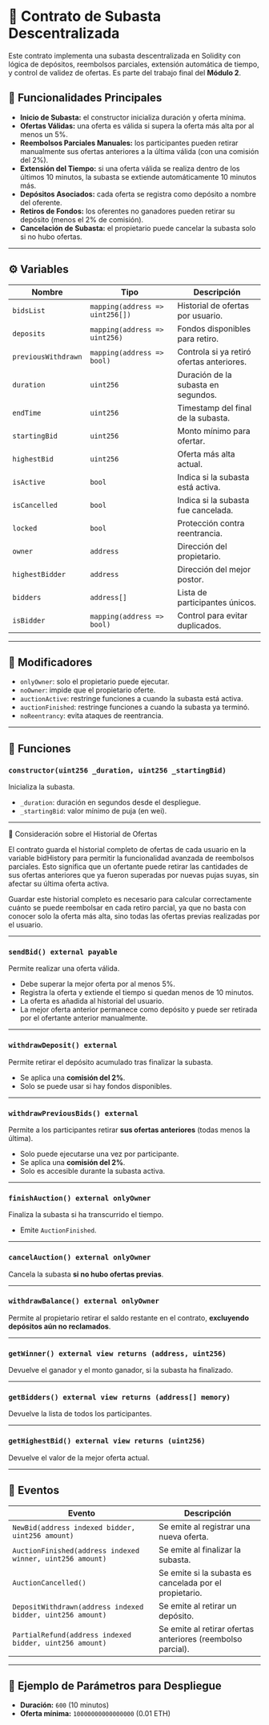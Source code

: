 # 🧾 Contrato de Subasta Descentralizada

Este contrato implementa una subasta descentralizada en Solidity con lógica de depósitos, reembolsos parciales, extensión automática de tiempo, y control de validez de ofertas. Es parte del trabajo final del **Módulo 2**.

## 🚀 Funcionalidades Principales

- **Inicio de Subasta:** el constructor inicializa duración y oferta mínima.
- **Ofertas Válidas:** una oferta es válida si supera la oferta más alta por al menos un 5%.
- **Reembolsos Parciales Manuales:** los participantes pueden retirar manualmente sus ofertas anteriores a la última válida (con una comisión del 2%).
- **Extensión del Tiempo:** si una oferta válida se realiza dentro de los últimos 10 minutos, la subasta se extiende automáticamente 10 minutos más.
- **Depósitos Asociados:** cada oferta se registra como depósito a nombre del oferente.
- **Retiros de Fondos:** los oferentes no ganadores pueden retirar su depósito (menos el 2% de comisión).
- **Cancelación de Subasta:** el propietario puede cancelar la subasta solo si no hubo ofertas.

---

## ⚙️ Variables

| Nombre | Tipo | Descripción |
|--------|------|-------------|
| `bidsList` | `mapping(address => uint256[])` | Historial de ofertas por usuario. |
| `deposits` | `mapping(address => uint256)` | Fondos disponibles para retiro. |
| `previousWithdrawn` | `mapping(address => bool)` | Controla si ya retiró ofertas anteriores. |
| `duration` | `uint256` | Duración de la subasta en segundos. |
| `endTime` | `uint256` | Timestamp del final de la subasta. |
| `startingBid` | `uint256` | Monto mínimo para ofertar. |
| `highestBid` | `uint256` | Oferta más alta actual. |
| `isActive` | `bool` | Indica si la subasta está activa. |
| `isCancelled` | `bool` | Indica si la subasta fue cancelada. |
| `locked` | `bool` | Protección contra reentrancia. |
| `owner` | `address` | Dirección del propietario. |
| `highestBidder` | `address` | Dirección del mejor postor. |
| `bidders` | `address[]` | Lista de participantes únicos. |
| `isBidder` | `mapping(address => bool)` | Control para evitar duplicados. |

---

## 🧠 Modificadores

- `onlyOwner`: solo el propietario puede ejecutar.
- `noOwner`: impide que el propietario oferte.
- `auctionActive`: restringe funciones a cuando la subasta está activa.
- `auctionFinished`: restringe funciones a cuando la subasta ya terminó.
- `noReentrancy`: evita ataques de reentrancia.

---

## 🔧 Funciones

### `constructor(uint256 _duration, uint256 _startingBid)`
Inicializa la subasta.  
- `_duration`: duración en segundos desde el despliegue.  
- `_startingBid`: valor mínimo de puja (en wei).

---

🧠 Consideración sobre el Historial de Ofertas

El contrato guarda el historial completo de ofertas de cada usuario en la variable bidHistory para permitir la funcionalidad avanzada de reembolsos parciales. Esto significa que un ofertante puede retirar las cantidades de sus ofertas anteriores que ya fueron superadas por nuevas pujas suyas, sin afectar su última oferta activa.

Guardar este historial completo es necesario para calcular correctamente cuánto se puede reembolsar en cada retiro parcial, ya que no basta con conocer solo la oferta más alta, sino todas las ofertas previas realizadas por el usuario.


---

### `sendBid() external payable`
Permite realizar una oferta válida.  
- Debe superar la mejor oferta por al menos 5%.  
- Registra la oferta y extiende el tiempo si quedan menos de 10 minutos.  
- La oferta es añadida al historial del usuario.  
- La mejor oferta anterior permanece como depósito y puede ser retirada por el ofertante anterior manualmente.

---

### `withdrawDeposit() external`
Permite retirar el depósito acumulado tras finalizar la subasta.  
- Se aplica una **comisión del 2%**.  
- Solo se puede usar si hay fondos disponibles.

---

### `withdrawPreviousBids() external`
Permite a los participantes retirar **sus ofertas anteriores** (todas menos la última).  
- Solo puede ejecutarse una vez por participante.  
- Se aplica una **comisión del 2%**.  
- Solo es accesible durante la subasta activa.

---

### `finishAuction() external onlyOwner`
Finaliza la subasta si ha transcurrido el tiempo.  
- Emite `AuctionFinished`.

---

### `cancelAuction() external onlyOwner`
Cancela la subasta **si no hubo ofertas previas**.

---

### `withdrawBalance() external onlyOwner`
Permite al propietario retirar el saldo restante en el contrato, **excluyendo depósitos aún no reclamados**.

---

### `getWinner() external view returns (address, uint256)`
Devuelve el ganador y el monto ganador, si la subasta ha finalizado.

---

### `getBidders() external view returns (address[] memory)`
Devuelve la lista de todos los participantes.

---

### `getHighestBid() external view returns (uint256)`
Devuelve el valor de la mejor oferta actual.

---

## 📢 Eventos

| Evento | Descripción |
|--------|-------------|
| `NewBid(address indexed bidder, uint256 amount)` | Se emite al registrar una nueva oferta. |
| `AuctionFinished(address indexed winner, uint256 amount)` | Se emite al finalizar la subasta. |
| `AuctionCancelled()` | Se emite si la subasta es cancelada por el propietario. |
| `DepositWithdrawn(address indexed bidder, uint256 amount)` | Se emite al retirar un depósito. |
| `PartialRefund(address indexed bidder, uint256 amount)` | Se emite al retirar ofertas anteriores (reembolso parcial). |

---

## 🧪 Ejemplo de Parámetros para Despliegue

- **Duración:** `600` (10 minutos)  
- **Oferta mínima:** `10000000000000000` (0.01 ETH)
